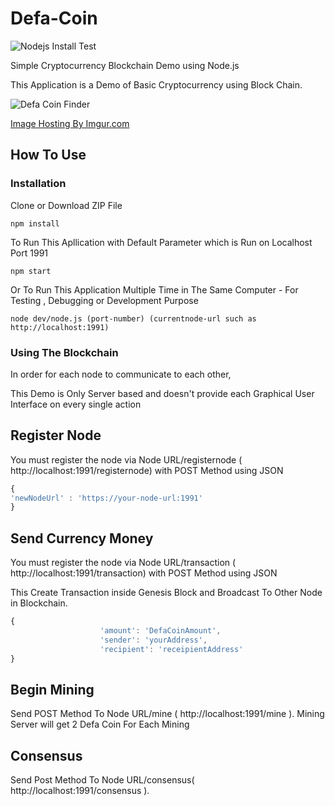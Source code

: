 # Defa-Coin
![Nodejs Install Test](https://travis-ci.org/juthawong/Defa-Coin.svg?branch=master)

Simple Cryptocurrency Blockchain Demo using  Node.js

This Application is a Demo of Basic Cryptocurrency using Block Chain.

![Defa Coin Finder](https://i.imgur.com/19YBd0O.png)

[Image Hosting By Imgur.com](https://imgur.com)

## How To Use 
### Installation

Clone or Download ZIP File

```console
npm install
```

To Run This Apllication with Default Parameter which is Run on Localhost Port 1991

```console
npm start
```

Or To Run This Application Multiple Time in The Same Computer - For Testing , Debugging or Development Purpose

```console
node dev/node.js (port-number) (currentnode-url such as http://localhost:1991)
```

### Using The Blockchain

In order for each node to communicate to each other, 

This Demo is Only Server based and doesn't provide each Graphical User Interface on every single action

## Register Node

You must register the node via Node URL/registernode ( http://localhost:1991/registernode) with POST Method using JSON 
```javascript
{
'newNodeUrl' : 'https://your-node-url:1991'
}
```

## Send Currency Money

You must register the node via Node URL/transaction ( http://localhost:1991/transaction) with POST Method using JSON 

This Create Transaction inside Genesis Block and Broadcast To Other Node in Blockchain.

```javascript
{
                    'amount': 'DefaCoinAmount',
                    'sender': 'yourAddress',
                    'recipient': 'receipientAddress'
}
```

## Begin Mining

Send POST Method To Node URL/mine ( http://localhost:1991/mine ). Mining Server will get 2 Defa Coin For Each Mining


## Consensus

Send Post Method To Node URL/consensus( http://localhost:1991/consensus ).

